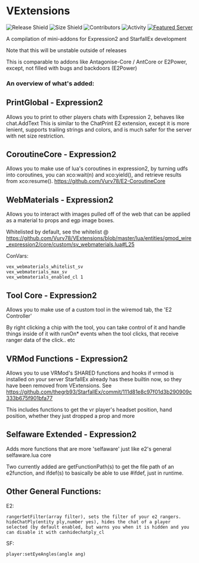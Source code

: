# VExtensions
![Release Shield](https://img.shields.io/github/v/release/Vurv78/VExtensions?style=flat-square)
![Size Shield](https://img.shields.io/github/repo-size/Vurv78/VExtensions?color=red&style=flat-square)
![Contributors](https://img.shields.io/github/contributors/Vurv78/VExtensions?style=flat-square)
![Activity](https://img.shields.io/github/commit-activity/m/Vurv78/VExtensions?color=yellow&style=flat-square)
[![Featured Server](https://img.shields.io/badge/Featured%20Server-E2%20Beyond%20Infinity-lightgrey?style=flat-square)](steam://connect/69.140.244.127:27015)

A compilation of mini-addons for Expression2 and StarfallEx development

Note that this will be unstable outside of releases

This is comparable to addons like Antagonise-Core / AntCore or E2Power, except, not filled with bugs and backdoors (E2Power)

### An overview of what's added:

## PrintGlobal - Expression2
Allows you to print to other players chats with Expression 2, behaves like chat.AddText
This is similar to the ChatPrint E2 extension, except it is more lenient, supports trailing strings and colors, and is much safer for the server with net size restriction.

## CoroutineCore - Expression2
Allows you to make use of lua's coroutines in expression2, by turning udfs into coroutines, you can xco:wait(n) and xco:yield(), and retrieve results from xco:resume().
https://github.com/Vurv78/E2-CoroutineCore

## WebMaterials - Expression2
Allows you to interact with images pulled off of the web that can be applied as a material to props and egp image boxes.

Whitelisted by default, see the whitelist @ https://github.com/Vurv78/VExtensions/blob/master/lua/entities/gmod_wire_expression2/core/custom/sv_webmaterials.lua#L25

ConVars:
```
vex_webmaterials_whitelist_sv
vex_webmaterials_max_sv
vex_webmaterials_enabled_cl 1
```

## Tool Core - Expression2

Allows you to make use of a custom tool in the wiremod tab, the 'E2 Controller'

By right clicking a chip with the tool, you can take control of it and handle things inside of it with runOn* events when the tool clicks, that receive ranger data of the click.. etc

## VRMod Functions - Expression2

Allows you to use VRMod's SHARED functions and hooks if vrmod is installed on your server
StarfallEx already has these builtin now, so they have been removed from VExtensions. See https://github.com/thegrb93/StarfallEx/commit/111d81e8c97f01d3b290909c333b675f901bfa77

This includes functions to get the vr player's headset position, hand position, whether they just dropped a prop and more


## Selfaware Extended - Expression2

Adds more functions that are more 'selfaware' just like e2's general selfaware.lua core

Two currently added are getFunctionPath(s) to get the file path of an e2function, and ifdef(s) to basically be able to use #ifdef, just in runtime.

## Other General Functions:

E2:
```
rangerSetFilter(array filter), sets the filter of your e2 rangers.
hideChatPly(entity ply,number yes), hides the chat of a player selected (by default enabled, but warns you when it is hidden and you can disable it with canhidechatply_cl
```

SF:
```
player:setEyeAngles(angle ang)
```
